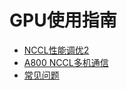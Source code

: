 # GPU使用指南

- [NCCL性能调优2](gpu/operation/centos7_cuda)
- [A800 NCCL多机通信](gpu/user_guide/A800)
- [常见问题](gpu/user_guide/faq)

